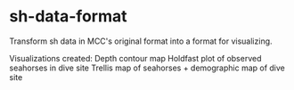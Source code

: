 sh-data-format
==============

Transform sh data in MCC's original format into a format for visualizing.

Visualizations created:
Depth contour map
Holdfast plot of observed seahorses in dive site
Trellis map of seahorses + demographic map of dive site